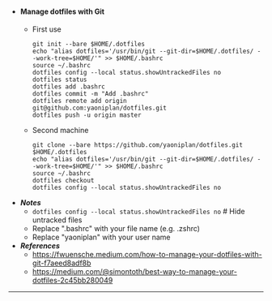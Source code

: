 - #### Manage dotfiles with Git
    - First use
      ```
      git init --bare $HOME/.dotfiles
      echo "alias dotfiles='/usr/bin/git --git-dir=$HOME/.dotfiles/ --work-tree=$HOME/'" >> $HOME/.bashrc
      source ~/.bashrc
      dotfiles config --local status.showUntrackedFiles no
      dotfiles status
      dotfiles add .bashrc
      dotfiles commit -m "Add .bashrc"
      dotfiles remote add origin git@github.com:yaoniplan/dotfiles.git
      dotfiles push -u origin master
      ```
    - Second machine
      ```
      git clone --bare https://github.com/yaoniplan/dotfiles.git $HOME/.dotfiles
      echo "alias dotfiles='/usr/bin/git --git-dir=$HOME/.dotfiles/ --work-tree=$HOME/'" >> $HOME/.bashrc
      source ~/.bashrc
      dotfiles checkout
      dotfiles config --local status.showUntrackedFiles no
      ```
- ***Notes***
    - `dotfiles config --local status.showUntrackedFiles no` # Hide untracked files
    - Replace ".bashrc" with your file name (e.g. .zshrc)
    - Replace "yaoniplan" with your user name
- ***References***
    - https://fwuensche.medium.com/how-to-manage-your-dotfiles-with-git-f7aeed8adf8b
    - https://medium.com/@simontoth/best-way-to-manage-your-dotfiles-2c45bb280049
- ---
